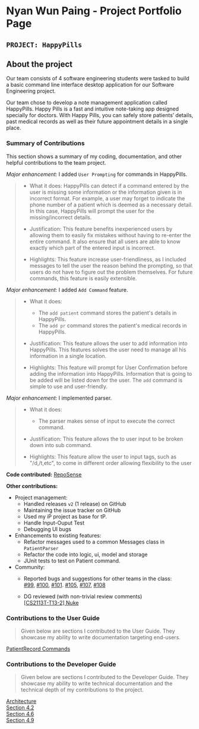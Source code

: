 # Nyan Wun Paing - Project Portfolio Page

## `PROJECT: HappyPills`

## About the project

Our team consists of 4 software engineering students were tasked to build a basic command line interface desktop 
application for our Software Engineering project.

Our team chose to develop a note management application called HappyPills. Happy Pills is a fast and intuitive 
note-taking app designed specially for doctors. With Happy Pills, you can safely store patients’ details, past medical 
records as well as their future appointment details in a single place.

### Summary of Contributions

This section shows a summary of my coding, documentation, and other helpful contributions to the team project.

*Major enhancement:* I added `User Prompting` for commands in HappyPills.
>   + What it does: HappyPills can detect if a command entered by the user is missing some information or the 
>   information given is in incorrect format. For example, a user may forget to indicate the phone number of a patient
>   which is deemed as a necessary detail. In this case, HappyPills will prompt the user for the missing/incorrect 
>   details.
>
>   + Justification: This feature benefits inexperienced users by allowing them to easily fix mistakes without having to
>   re-enter the entire command. It also ensure that all users are able to know exactly which part of the entered input 
>   is incorrect.
>
>   + Highlights: This feature increase user-friendliness, as I included messages to tell the user the reason 
>   behind the prompting, so that users do not have to figure out the problem themselves.
>   For future commands, this feature is easily extensible. 
   
*Major enhancement:* I added `Add Command` feature.
>   + What it does: 
>       - The `add patient` command stores the patient's details in HappyPills.
>       - The `add pr` command stores the patient's medical records in HappyPills.
>
>   + Justification: This feature allows the user to add information into HappyPills. This features solves the user need
>     to manage all his information in a single location.
>
>   + Highlights: This feature will prompt for User Confirmation before adding the information into HappyPills. 
>     Information that is going to be added will be listed down for the user. The `add` command is simple to use and
>     user-friendly.

*Major enhancement:* I implemented parser.
>   + What it does: 
>       - The parser makes sense of input to execute the correct command.
>
>   + Justification: This feature allows the to user input to be broken down into sub command.
>
>   + Highlights: This feature allow the user to input tags, such as "/d,/t,etc", to come in different order
>   allowing flexibility to the user

    
**Code contributed:** [RepoSense](https://nus-cs2113-ay1920s2.github.io/tp-dashboard/#search=nyanwunpaing&sort=groupTitle&sortWithin=title&since=2020-03-01&timeframe=commit&mergegroup=false&groupSelect=groupByRepos&breakdown=false)

**Other contributions:**
- Project management:
    + Handled releases `v2` (1 release) on GitHub
    + Maintaining the issue tracker on GitHub
    + Used my iP project as base for tP.
    + Handle Input-Ouput Test
    + Debugging UI bugs
- Enhancements to existing features:
    + Refactor messages used to a common Messages class in `PatientParser`
    + Refactor the code into logic, ui, model and storage
    + JUnit tests to test on Patient command.
- Community:
    + Reported bugs and suggestions for other teams in the class:  
    [#99](https://github.com/AY1920S2-CS2113-T15-2/tp/issues/99),
    [#100](https://github.com/AY1920S2-CS2113-T15-2/tp/issues/100), 
    [#101](https://github.com/AY1920S2-CS2113-T15-2/tp/issues/101).
    [#105](https://github.com/AY1920S2-CS2113-T15-2/tp/issues/105),
    [#107](https://github.com/AY1920S2-CS2113-T15-2/tp/issues/107),
    [#108](https://github.com/AY1920S2-CS2113-T15-2/tp/issues/108)
  
    + DG reviewed (with non-trivial review comments)  
    [[CS2113T-T13-2] Nuke](https://github.com/nus-cs2113-AY1920S2/tp/pull/16)

### Contributions to the User Guide
> Given below are sections I contributed to the User Guide. 
> They showcase my ability to write documentation targeting end-users.

[PatientRecord Commands](https://ay1920s2-cs2113t-t12-2.github.io/tp/UserGuide.html#33-patient-medical-records)  

### Contributions to the Developer Guide
> Given below are sections I contributed to the Developer Guide. 
> They showcase my ability to write technical documentation and the technical depth of my contributions to the project.

[Architecture](https://ay1920s2-cs2113t-t12-2.github.io/tp/DeveloperGuide.html#31-architecture)  
[Section 4.2](https://ay1920s2-cs2113t-t12-2.github.io/tp/DeveloperGuide.html#42-add-features)  
[Section 4.6](https://ay1920s2-cs2113t-t12-2.github.io/tp/DeveloperGuide.html#46-delete-features)  
[Section 4.9](https://ay1920s2-cs2113t-t12-2.github.io/tp/DeveloperGuide.html#49-user-prompting)  
